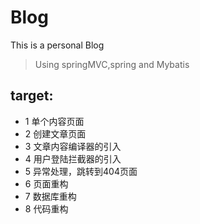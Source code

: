 # Blog
This is a personal Blog

> Using springMVC,spring and Mybatis

## target:
* 1 单个内容页面
* 2 创建文章页面
* 3 文章内容编译器的引入
* 4 用户登陆拦截器的引入
* 5 异常处理，跳转到404页面
* 6 页面重构
* 7 数据库重构
* 8 代码重构
